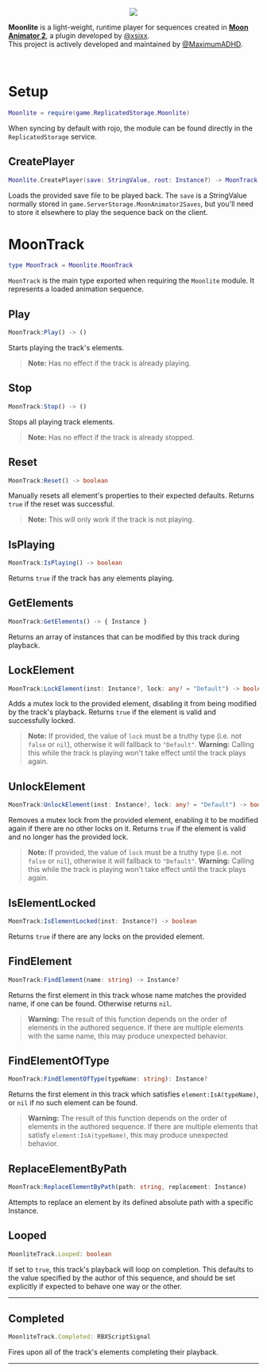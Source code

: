 <p align="center">
  <img src="https://i.imgur.com/rbdudpA.png">
</p>

**Moonlite** is a light-weight, runtime player for sequences created in [**Moon Animator 2**](https://www.roblox.com/library/4725618216/Moon-Animator-2), a plugin developed by [@xsixx](https://twitter.com/xsixx).<br/>This project is actively developed and maintained by [@MaximumADHD](https://twitter.com/MaximumADHD).

<br/>

# Setup

```lua
Moonlite = require(game.ReplicatedStorage.Moonlite)
```
When syncing by default with rojo, the module can be found directly in the `ReplicatedStorage` service.


## CreatePlayer
```lua
Moonlite.CreatePlayer(save: StringValue, root: Instance?) -> MoonTrack
```
Loads the provided save file to be played back. The `save` is a StringValue normally stored in `game.ServerStorage.MoonAnimator2Saves`, but you'll need to store it elsewhere to play the sequence back on the client.

# MoonTrack
```lua
type MoonTrack = Moonlite.MoonTrack
```

`MoonTrack` is the main type exported when requiring the `Moonlite` module. It represents a loaded animation sequence.

## Play
```ts
MoonTrack:Play() -> ()
```
Starts playing the track's elements.
>**Note:** Has no effect if the track is already playing.

## Stop
```ts
MoonTrack:Stop() -> ()
```
Stops all playing track elements.
>**Note:** Has no effect if the track is already stopped.

## Reset
```ts
MoonTrack:Reset() -> boolean
```
Manually resets  all element's properties to their expected defaults. Returns `true` if the reset was successful.

>**Note:** This will only work if the track is not playing.

## IsPlaying
```ts
MoonTrack:IsPlaying() -> boolean
```
Returns `true` if the track has any elements playing.

## GetElements
```ts
MoonTrack:GetElements() -> { Instance }
```
Returns an array of instances that can be modified by this track during playback.

## LockElement
```ts
MoonTrack:LockElement(inst: Instance?, lock: any? = "Default") -> boolean
```
Adds a mutex lock to the provided element, disabling it from being modified by the track's playback. Returns `true` if the element is valid and successfully locked.

>**Note:** If provided, the value of `lock` must be a truthy type (i.e. not `false` or `nil`), otherwise it will fallback to `"Default"`.
>**Warning:** Calling this while the track is playing won't take effect until the track plays again.

## UnlockElement
```ts
MoonTrack:UnlockElement(inst: Instance?, lock: any? = "Default") -> boolean
```

Removes a mutex lock from the provided element, enabling it to be modified again if there are no other locks on it. Returns `true` if the element is valid and no longer has the provided lock.

>**Note:** If provided, the value of `lock` must be a truthy type (i.e. not `false` or `nil`), otherwise it will fallback to `"Default"`.
>**Warning:** Calling this while the track is playing won't take effect until the track plays again.

## IsElementLocked
```ts
MoonTrack:IsElementLocked(inst: Instance?) -> boolean
```

Returns `true` if there are any locks on the provided element.

## FindElement
```ts
MoonTrack:FindElement(name: string) -> Instance?
```
Returns the first element in this track whose name matches the provided name, if one can be found. Otherwise returns `nil`.

>**Warning:** The result of this function depends on the order of elements in the authored sequence. If there are multiple elements with the same name, this may produce unexpected behavior.

## FindElementOfType

```ts
MoonTrack:FindElementOfType(typeName: string): Instance?
```

Returns the first element in this track which satisfies `element:IsA(typeName)`, or `nil` if no such element can be found.

>**Warning:** The result of this function depends on the order of elements in the authored sequence. If there are multiple elements that satisfy `element:IsA(typeName)`, this may produce unexpected behavior.

## ReplaceElementByPath
```ts
MoonTrack:ReplaceElementByPath(path: string, replacement: Instance)
```

Attempts to replace an element by its defined absolute path with a specific Instance.

## Looped
```ts
MoonliteTrack.Looped: boolean
```
If set to `true`, this track's playback will loop on completion. This defaults to the value specified by the author of this sequence, and should be set explicitly if expected to behave one way or the other.

---

## Completed
```ts
MoonliteTrack.Completed: RBXScriptSignal
```
Fires upon all of the track's elements completing their playback.

---
